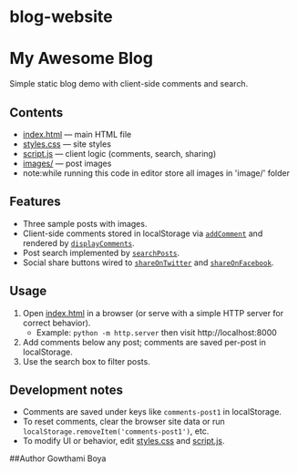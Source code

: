 # blog-website
# My Awesome Blog

Simple static blog demo with client-side comments and search.

## Contents
- [index.html](index.html) — main HTML file
- [styles.css](styles.css) — site styles
- [script.js](script.js) — client logic (comments, search, sharing)
- [images/](images) — post images
- note:while running this code in editor store all images in 'image/' folder

## Features
- Three sample posts with images.
- Client-side comments stored in localStorage via [`addComment`](script.js) and rendered by [`displayComments`](script.js).
- Post search implemented by [`searchPosts`](script.js).
- Social share buttons wired to [`shareOnTwitter`](script.js) and [`shareOnFacebook`](script.js).

## Usage
1. Open [index.html](index.html) in a browser (or serve with a simple HTTP server for correct behavior).
   - Example: `python -m http.server` then visit http://localhost:8000
2. Add comments below any post; comments are saved per-post in localStorage.
3. Use the search box to filter posts.

## Development notes
- Comments are saved under keys like `comments-post1` in localStorage.
- To reset comments, clear the browser site data or run `localStorage.removeItem('comments-post1')`, etc.
- To modify UI or behavior, edit [styles.css](styles.css) and [script.js](script.js).

##Author
Gowthami Boya
